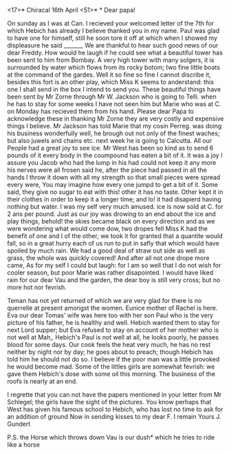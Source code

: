 <17>* Chiracal 16th April <51>*
 <Wednesday>*
Dear papa!

On sunday as I was at Can. I recieved your welcomed letter of the 7th for which Hebich has already I believe thanked you in my name. Paul was glad to have one for himself, still he soon tore it off at which when I showed my displeasure he said _______ We are thankful to hear such good news of our dear Freddy. How would he laugh if he could see what a beautiful tower has been sent to him from Bombay. A very high tower with many solgers, it is surrounded by water which flows from its rocky botom; two fine little boats at the command of the gardes. Well it so fine so fine I cannot discribe it, besides this fort is an other play, which Miss K seems to anderstand: this one I shall send in the box I intend to send you. These beautiful things have been sent by Mr Zorne through Mr W. Jackson who is going to Telli. when he has to stay for some weeks I have not seen him but Marie who was at C. on Monday has recieved them from his hand. Please dear Papa to acknowledge these in thanking Mr Zorne they are very costly and expensive things I believe. Mr Jackson has told Marie that my cosin Perreg. was doing his business wonderfully well, he brough out not only of the finest waches; but also juwels and chains etc. next week he is going to Calcutta. 
All our People had a great joy to see ice. Mr West has been so kind as to send 6 pounds of it every body in the coumpound has eaten a bit of it. It was a joy I assure you Jacob who had the lump in his had could not keep it any more his nerves were all frosen said he, after the piece had passed in all the hands I throw it down with all my strength so that small pieces were spread every were, You may imagine how every one jumpd to get a bit of it. Some said, they give no sugar to eat with this! other it has no taste. Other kept it in their clothes in order to keep it a longer time; and lo! it had disapierd having nothing but water. I was my self very much amused. ice is now sold at C. for 2 ans per pound. Just as our joy was drowing to an end about the ice and play things, behold! the skies became black on every direction and as we were wondering what would come dow, two dropes fell Miss K had the benefit of one and I of the other, we took it for granted that a quantite would fall, so in a great hurry each of us run to put in safly that which would have spoiled by much rain. We had a good deal of straw out side as well as grass, the whole was quickly covered! And after all not one drope more came, As for my self I could but laugh: for I am so well that I do not wish for cooler season, but poor Marie was rather disapointed. I would have liked rain for our dear Vau and the garden, the dear boy is still very cross; but no more hot nor fevrish.

Teman has not yet returned of which we are very glad for there is no querrelle at present amongst the women. Eunice mother of Rachel is here. Eva our dear Tomas' wife was here too with her son Paul who is the very picture of his father, he is healthy and well. Hebich wanted them to stay for next Lord supper; but Eva refused to stay on account of her mother who is not well at Mah‚. Hebich's Paul is not well at all, he looks poorly, he passes blood for some days. Our cook feels the heat very much, he has no rest neither by night nor by day; he goes about to preach; though Hebich has told him he should not do so. I believe if the poor man was a little provoked he would become mad. Some of the littles girls are somewhat fevrish: we gave them Hebich's dose with some oil this morning. The business of the roofs is nearly at an end.

I regrette that you can not have the papers mentioned in your letter from Mr Schlegel; the girls have the sight of the pictures. You know perhaps that West has given his famous school to Hebich, who has lost no time to ask for an addition of ground Now in sending kisses to my dear F. I remain  Yours J. Gundert

P.S. the Horse which throws down Vau is our dush* which he tries to ride like a horse

